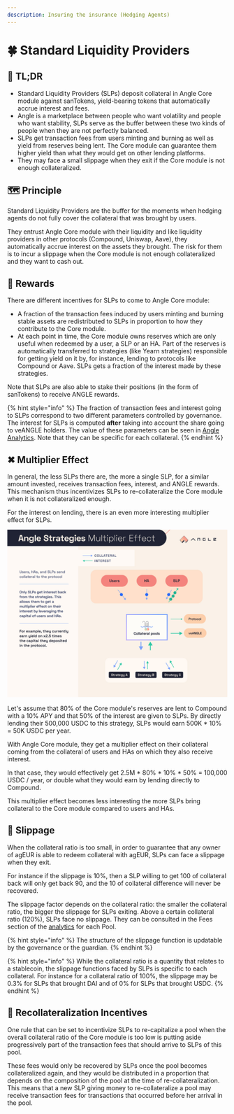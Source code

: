 ```yaml
---
description: Insuring the insurance (Hedging Agents)
---
```


# 🍀 Standard Liquidity Providers

## 🔎 TL;DR

- Standard Liquidity Providers (SLPs) deposit collateral in Angle Core module against sanTokens, yield-bearing tokens that automatically accrue interest and fees.
- Angle is a marketplace between people who want volatility and people who want stability, SLPs serve as the buffer between these two kinds of people when they are not perfectly balanced.
- SLPs get transaction fees from users minting and burning as well as yield from reserves being lent. The Core module can guarantee them higher yield than what they would get on other lending platforms.
- They may face a small slippage when they exit if the Core module is not enough collateralized.

## 🗺️ Principle

Standard Liquidity Providers are the buffer for the moments when hedging agents do not fully cover the collateral that was brought by users.

They entrust Angle Core module with their liquidity and like liquidity providers in other protocols (Compound, Uniswap, Aave), they automatically accrue interest on the assets they brought. The risk for them is to incur a slippage when the Core module is not enough collateralized and they want to cash out.

## 🎁 Rewards

There are different incentives for SLPs to come to Angle Core module:

- A fraction of the transaction fees induced by users minting and burning stable assets are redistributed to SLPs in proportion to how they contribute to the Core module.
- At each point in time, the Core module owns reserves which are only useful when redeemed by a user, a SLP or an HA. Part of the reserves is automatically transferred to strategies (like Yearn strategies) responsible for getting yield on it by, for instance, lending to protocols like Compound or Aave. SLPs gets a fraction of the interest made by these strategies.

Note that SLPs are also able to stake their positions (in the form of sanTokens) to receive ANGLE rewards.

{% hint style="info" %}
The fraction of transaction fees and interest going to SLPs correspond to two different parameters controlled by governance. The interest for SLPs is computed **after** taking into account the share going to veANGLE holders. The value of these parameters can be seen in [Angle Analytics](https://analytics.angle.money). Note that they can be specific for each collateral.
{% endhint %}

## ✖ Multiplier Effect

In general, the less SLPs there are, the more a single SLP, for a similar amount invested, receives transaction fees, interest, and ANGLE rewards. This mechanism thus incentivizes SLPs to re-collateralize the Core module when it is not collateralized enough.

For the interest on lending, there is an even more interesting multiplier effect for SLPs.

![Multiplier Effect for SLPs](../../.gitbook/assets/Strategies_SLP_multiplier_effect.jpg)

Let's assume that 80% of the Core module's reserves are lent to Compound with a 10% APY and that 50% of the interest are given to SLPs. By directly lending their 500,000 USDC to this strategy, SLPs would earn 500K \* 10% = 50K USDC per year.

With Angle Core module, they get a multiplier effect on their collateral coming from the collateral of users and HAs on which they also receive interest.

In that case, they would effectively get 2.5M \* 80% \* 10% \* 50% = 100,000 USDC / year, or double what they would earn by lending directly to Compound.

This multiplier effect becomes less interesting the more SLPs bring collateral to the Core module compared to users and HAs.

## 🥅 Slippage

When the collateral ratio is too small, in order to guarantee that any owner of agEUR is able to redeem collateral with agEUR, SLPs can face a slippage when they exit.

For instance if the slippage is 10%, then a SLP willing to get 100 of collateral back will only get back 90, and the 10 of collateral difference will never be recovered.

The slippage factor depends on the collateral ratio: the smaller the collateral ratio, the bigger the slippage for SLPs exiting. Above a certain collateral ratio (120%), SLPs face no slippage. They can be consulted in the Fees section of the [analytics](https://analytics.angle.money/#/USDC/EUR) for each Pool.

{% hint style="info" %}
The structure of the slippage function is updatable by the governance or the guardian.
{% endhint %}

{% hint style="info" %}
While the collateral ratio is a quantity that relates to a stablecoin, the slippage functions faced by SLPs is specific to each collateral. For instance for a collateral ratio of 100%, the slippage may be 0.3% for SLPs that brought DAI and of 0% for SLPs that brought USDC.
{% endhint %}

## 🏦 Recollateralization Incentives

One rule that can be set to incentivize SLPs to re-capitalize a pool when the overall collateral ratio of the Core module is too low is putting aside progressively part of the transaction fees that should arrive to SLPs of this pool.

These fees would only be recovered by SLPs once the pool becomes collateralized again, and they would be distributed in a proportion that depends on the composition of the pool at the time of re-collateralization. This means that a new SLP giving money to re-collateralize a pool may receive transaction fees for transactions that occurred before her arrival in the pool.
